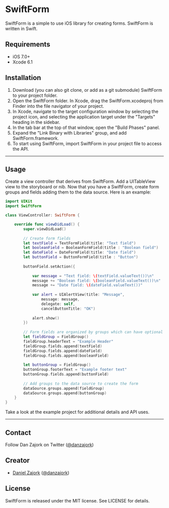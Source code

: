 SwiftForm
=========

SwiftForm is a simple to use iOS library for creating forms. SwiftForm is written in Swift.

## Requirements

- iOS 7.0+
- Xcode 6.1

## Installation

1. Download (you can also git clone, or add as a git submodule) SwiftForm to your project folder.
2. Open the SwiftForm folder.  In Xcode, drag the SwiftForm.xcodeproj from Finder into the file navigator of your project.
3. In Xcode, navigate to the target configuration window by selecting the project icon, and selecting the application target under the "Targets" heading in the sidebar.
4. In the tab bar at the top of that window, open the "Build Phases" panel.
5. Expand the "Link Binary with Libraries" group, and add SwiftForm.framework.
6. To start using SwiftForm, import SwiftForm in your project file to access the API.

* * *

## Usage

Create a view controller that derives from SwiftForm.  Add a UITableView view to the storyboard or nib.  Now that you have a SwiftForm, create form groups and fields adding them to the data source.  Here is an example:

```swift
import UIKit
import SwiftForm

class ViewController: SwiftForm {

    override func viewDidLoad() {
        super.viewDidLoad()
      
        // Create form fields
        let textField = TextFormField(title: "Text field")
        let booleanField = BooleanFormField(title : "Boolean field")
        let dateField = DateFormField(title: "Date field")
        let buttonField = ButtonFormField(title : "Button")
        
        buttonField.setAction({
            
            var message = "Text field: \(textField.valueText())\n"
            message += "Boolean field: \(booleanField.valueText())\n"
            message += "Date field: \(dateField.valueText())"
            
            var alert = UIAlertView(title: "Message",
                message: message,
                delegate: self,
                cancelButtonTitle: "OK")
            
            alert.show()
        })
        
        // Form fields are organized by groups which can have optional header and footer text
        let fieldGroup = FieldGroup()
        fieldGroup.headerText = "Example Header"
        fieldGroup.fields.append(textField)
        fieldGroup.fields.append(dateField)
        fieldGroup.fields.append(booleanField)
        
        let buttonGroup = FieldGroup()
        buttonGroup.footerText = "Example footer text"
        buttonGroup.fields.append(buttonField)
        
        // Add groups to the data source to create the form
        dataSource.groups.append(fieldGroup)
        dataSource.groups.append(buttonGroup)
    }
}
```

Take a look at the example project for additional details and API uses.

* * *

## Contact

Follow Dan Zajork on Twitter ([@danzajork](https://twitter.com/danzajork))

## Creator

- [Daniel Zajork](http://github.com/danzajork) ([@danzajork](https://twitter.com/danzajork))

## License

SwiftForm is released under the MIT license. See LICENSE for details.
